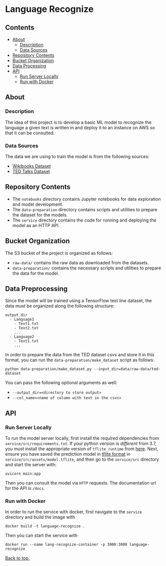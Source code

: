 # Language Recognize

## Contents
- [About](#about)
  - [Description](#description)
  - [Data Sources](#data-sources)
- [Repository Contents](#repository-contents)
- [Bucket Organization](#bucket-organization)
- [Data Processing](#data-preprocessing)
- [API](#api)
  - [Run Server Locally](#run-server-locally)
  - [Run with Docker](#run-with-docker)

## About

### Description
The idea of this project is to develop a basic ML model to recognize the language a given
text is written in and deploy it to an instance on AWS so that it can be consulted.

### Data Sources
The data we are using to train the model is from the following sources:
- [Wikibooks Dataset](https://www.kaggle.com/dhruvildave/wikibooks-dataset)
- [TED Talks Dataset](https://www.kaggle.com/miguelcorraljr/ted-ultimate-dataset)

## Repository Contents
- The `notebooks` directory contains Jupyter notebooks for data exploration and model development. 
- The `data-preparation` directory contains scripts and utilities to prepare the dataset for
  the models.
- The `service` directory contains the code for running and deploying the model as an HTTP API.

## Bucket Organization
The S3 bucket of the project is organized as follows:
- `raw-data/` contains the raw data as downloaded from the datasets.
- `data-preparation/` contains the necessary scripts and utilities to prepare the data for the model.

## Data Preprocessing
Since the model will be trained using a TensorFlow text line dataset, the data must be organized along
the following structure:
```
output_dir
  - Language1
    - Text1.txt
    - Text2.txt
    ...
  - Language2
    - Text1.txt
    ...
```
In order to prepare the data from the TED dataset csvs and store it in this format, you can run
the `data-preparation/make_dataset` script as follows:
```shell
python data-preparation/make_dataset.py --input_dir=data/raw-data/ted-dataset
```
You can pass the following optional arguments as well:
- `--output_dir=<directory to store output>`
- `--col_name=<name of column with text in the csvs>`

## API

### Run Server Locally
To run the model server locally, first install the required dependencies from `service/src/requirements.txt`.
If your python version is *different* from 3.7, you must install the appropriate version of 
`tflite_runtime` from [here](https://github.com/google-coral/pycoral/releases/tag/v2.0.0).
Next, ensure you have saved the prediction model in
[tflite format](https://www.tensorflow.org/lite/guide) in `service/src/assets/model.tflite`,
and then go to the `service/src` directory and start the server with:
```shell
uvicorn main:app
```
Then you can consult the model via `HTTP` requests. The documentation url for the API is
`/docs`.

### Run with Docker
In order to run the service with docker, first navigate to the `service` directory and build
the image with
```shell
docker build -t language-recognize .
```
Then you can start the service with
```shell
docker run --name lang-recognize-container -p 3000:3000 language-recognize
```

[Back to top.](#language-recognize)
